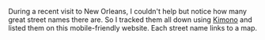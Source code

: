 <!--
  title: New Orleans Street Names
  website: http://new-orleans-street-names.herokuapp.com/
  keywords: [language, geo]
  start: 2014-06-20
  end: 2014-06-20
-->

During a recent visit to New Orleans, I couldn't help but notice how many great street names there are. So I tracked them all down using [Kimono](https://www.kimonolabs.com/) and listed them on this mobile-friendly website. Each street name links to a map.
